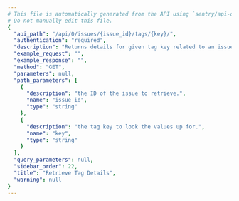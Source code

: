 ```yaml
---
# This file is automatically generated from the API using `sentry/api-docs/generator.py.`
# Do not manually edit this file.
{
  "api_path": "/api/0/issues/{issue_id}/tags/{key}/", 
  "authentication": "required", 
  "description": "Returns details for given tag key related to an issue.", 
  "example_request": "", 
  "example_response": "", 
  "method": "GET", 
  "parameters": null, 
  "path_parameters": [
    {
      "description": "the ID of the issue to retrieve.", 
      "name": "issue_id", 
      "type": "string"
    }, 
    {
      "description": "the tag key to look the values up for.", 
      "name": "key", 
      "type": "string"
    }
  ], 
  "query_parameters": null, 
  "sidebar_order": 22, 
  "title": "Retrieve Tag Details", 
  "warning": null
}
---
```

